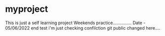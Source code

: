 # myproject
This is just a self learning project
Weekends practice...............
Date - 05/06/2022
end test
i'm just checking confilction
git public changed here....
